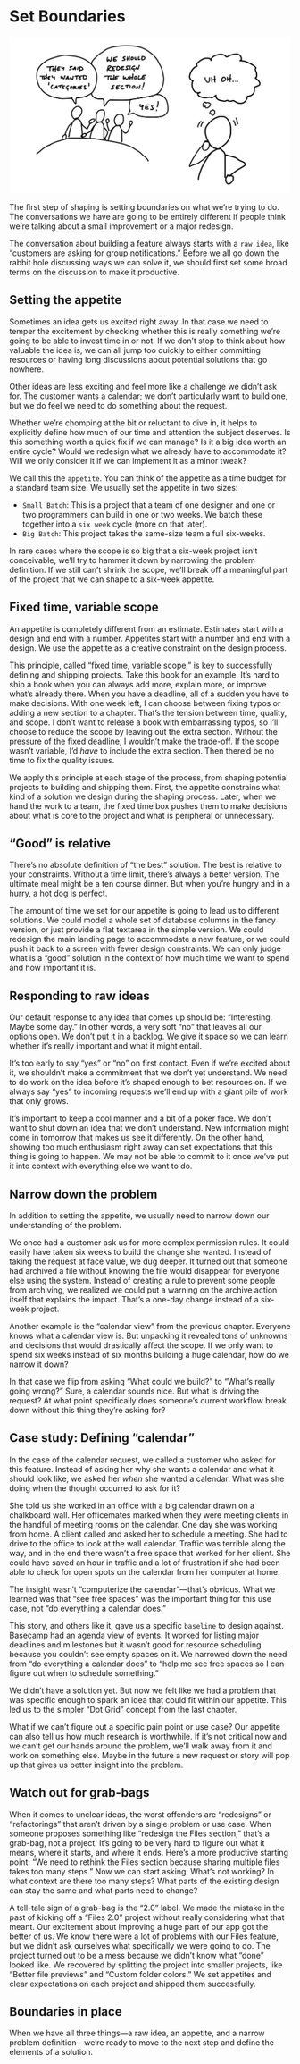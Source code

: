 # Set Boundaries

![Cartoon. In the background, three people talk around a table. One says 'They said they wanted categories.' The other says 'We should redesign the whole section!' and the third says 'Yes!' In the foreground, a figure who is listening looks distressed and thinks 'uh oh.'](assets/intro_cartoon-849a30dad3a668738e5933a410abd2dd895dbab32c14bb5bdb1604652f74c1e4.jpg)

The first step of shaping is setting boundaries on what we’re trying to do. The conversations we have are going to be entirely different if people think we’re talking about a small improvement or a major redesign.

The conversation about building a feature always starts with a `raw idea`, like “customers are asking for group notifications.” Before we all go down the rabbit hole discussing ways we can solve it, we should first set some broad terms on the discussion to make it productive.

## Setting the appetite

Sometimes an idea gets us excited right away. In that case we need to temper the excitement by checking whether this is really something we’re going to be able to invest time in or not. If we don’t stop to think about how valuable the idea is, we can all jump too quickly to either committing resources or having long discussions about potential solutions that go nowhere.

Other ideas are less exciting and feel more like a challenge we didn’t ask for. The customer wants a calendar; we don’t particularly want to build one, but we do feel we need to do something about the request.

Whether we’re chomping at the bit or reluctant to dive in, it helps to explicitly define how much of our time and attention the subject deserves. Is this something worth a quick fix if we can manage? Is it a big idea worth an entire cycle? Would we redesign what we already have to accommodate it? Will we only consider it if we can implement it as a minor tweak?

We call this the `appetite`. You can think of the appetite as a time budget for a standard team size. We usually set the appetite in two sizes:

- `Small Batch`: This is a project that a team of one designer and one or two programmers can build in one or two weeks. We batch these together into a `six week` cycle (more on that later).
- `Big Batch`: This project takes the same-size team a full six-weeks.

In rare cases where the scope is so big that a six-week project isn’t conceivable, we’ll try to hammer it down by narrowing the problem definition. If we still can’t shrink the scope, we’ll break off a meaningful part of the project that we can shape to a six-week appetite.

## Fixed time, variable scope

An appetite is completely different from an estimate. Estimates start with a design and end with a number. Appetites start with a number and end with a design. We use the appetite as a creative constraint on the design process.

This principle, called “fixed time, variable scope,” is key to successfully defining and shipping projects. Take this book for an example. It’s hard to ship a book when you can always add more, explain more, or improve what’s already there. When you have a deadline, all of a sudden you have to make decisions. With one week left, I can choose between fixing typos or adding a new section to a chapter. That’s the tension between time, quality, and scope. I don’t want to release a book with embarrassing typos, so I’ll choose to reduce the scope by leaving out the extra section. Without the pressure of the fixed deadline, I wouldn’t make the trade-off. If the scope wasn’t variable, I’d *have* to include the extra section. Then there’d be no time to fix the quality issues.

We apply this principle at each stage of the process, from shaping potential projects to building and shipping them. First, the appetite constrains what kind of a solution we design during the shaping process. Later, when we hand the work to a team, the fixed time box pushes them to make decisions about what is core to the project and what is peripheral or unnecessary.

## “Good” is relative

There’s no absolute definition of “the best” solution. The best is relative to your constraints. Without a time limit, there’s always a better version. The ultimate meal might be a ten course dinner. But when you’re hungry and in a hurry, a hot dog is perfect.

The amount of time we set for our appetite is going to lead us to different solutions. We could model a whole set of database columns in the fancy version, or just provide a flat textarea in the simple version. We could redesign the main landing page to accommodate a new feature, or we could push it back to a screen with fewer design constraints. We can only judge what is a “good” solution in the context of how much time we want to spend and how important it is.

## Responding to raw ideas

Our default response to any idea that comes up should be: “Interesting. Maybe some day.” In other words, a very soft “no” that leaves all our options open. We don’t put it in a backlog. We give it space so we can learn whether it’s really important and what it might entail.

It’s too early to say “yes” or “no” on first contact. Even if we’re excited about it, we shouldn’t make a commitment that we don’t yet understand. We need to do work on the idea before it’s shaped enough to bet resources on. If we always say “yes” to incoming requests we’ll end up with a giant pile of work that only grows.

It’s important to keep a cool manner and a bit of a poker face. We don’t want to shut down an idea that we don’t understand. New information might come in tomorrow that makes us see it differently. On the other hand, showing too much enthusiasm right away can set expectations that this thing is going to happen. We may not be able to commit to it once we’ve put it into context with everything else we want to do.

## Narrow down the problem

In addition to setting the appetite, we usually need to narrow down our understanding of the problem.

We once had a customer ask us for more complex permission rules. It could easily have taken six weeks to build the change she wanted. Instead of taking the request at face value, we dug deeper. It turned out that someone had archived a file without knowing the file would disappear for everyone else using the system. Instead of creating a rule to prevent some people from archiving, we realized we could put a warning on the archive action itself that explains the impact. That’s a one-day change instead of a six-week project.

Another example is the “calendar view” from the previous chapter. Everyone knows what a calendar view is. But unpacking it revealed tons of unknowns and decisions that would drastically affect the scope. If we only want to spend six weeks instead of six months building a huge calendar, how do we narrow it down?

In that case we flip from asking “What could we build?” to “What’s really going wrong?” Sure, a calendar sounds nice. But what is driving the request? At what point specifically does someone’s current workflow break down without this thing they’re asking for?

## Case study: Defining “calendar”

In the case of the calendar request, we called a customer who asked for this feature. Instead of asking her why she wants a calendar and what it should look like, we asked her *when* she wanted a calendar. What was she doing when the thought occurred to ask for it?

She told us she worked in an office with a big calendar drawn on a chalkboard wall. Her officemates marked when they were meeting clients in the handful of meeting rooms on the calendar. One day she was working from home. A client called and asked her to schedule a meeting. She had to drive to the office to look at the wall calendar. Traffic was terrible along the way, and in the end there wasn’t a free space that worked for her client. She could have saved an hour in traffic and a lot of frustration if she had been able to check for open spots on the calendar from her computer at home.

The insight wasn’t “computerize the calendar”—that’s obvious. What we learned was that “see free spaces” was the important thing for this use case, not “do everything a calendar does.”

This story, and others like it, gave us a specific `baseline` to design against. Basecamp had an agenda view of events. It worked for listing major deadlines and milestones but it wasn’t good for resource scheduling because you couldn’t see empty spaces on it. We narrowed down the need from “do everything a calendar does” to “help me see free spaces so I can figure out when to schedule something.”

We didn’t have a solution yet. But now we felt like we had a problem that was specific enough to spark an idea that could fit within our appetite. This led us to the simpler “Dot Grid” concept from the last chapter.

What if we can’t figure out a specific pain point or use case? Our appetite can also tell us how much research is worthwhile. If it’s not critical now and we can’t get our hands around the problem, we’ll walk away from it and work on something else. Maybe in the future a new request or story will pop up that gives us better insight into the problem.

## Watch out for grab-bags

When it comes to unclear ideas, the worst offenders are “redesigns” or “refactorings” that aren’t driven by a single problem or use case. When someone proposes something like “redesign the Files section,” that’s a grab-bag, not a project. It’s going to be very hard to figure out what it means, where it starts, and where it ends. Here’s a more productive starting point: “We need to rethink the Files section because sharing multiple files takes too many steps.” Now we can start asking: What’s not working? In what context are there too many steps? What parts of the existing design can stay the same and what parts need to change?

A tell-tale sign of a grab-bag is the “2.0” label. We made the mistake in the past of kicking off a “Files 2.0” project without really considering what that meant. Our excitement about improving a huge part of our app got the better of us. We know there were a lot of problems with our Files feature, but we didn’t ask ourselves what specifically we were going to do. The project turned out to be a mess because we didn’t know what “done” looked like. We recovered by splitting the project into smaller projects, like “Better file previews” and “Custom folder colors.” We set appetites and clear expectations on each project and shipped them successfully.

## Boundaries in place

When we have all three things—a raw idea, an appetite, and a narrow problem definition—we’re ready to move to the next step and define the elements of a solution.